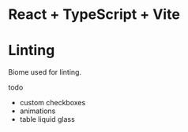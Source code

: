 # React + TypeScript + Vite



# Linting

Biome used for linting.


todo
- custom checkboxes
- animations
- table liquid glass